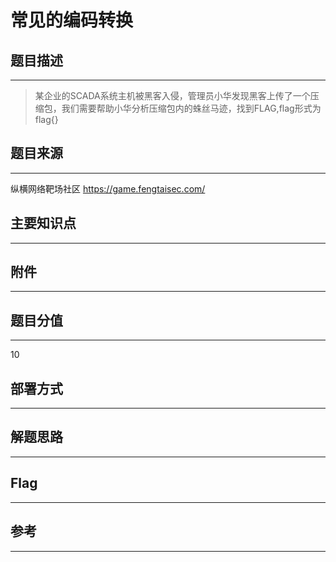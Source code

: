 # 常见的编码转换

## 题目描述
---
> 某企业的SCADA系统主机被黑客入侵，管理员小华发现黑客上传了一个压缩包，我们需要帮助小华分析压缩包内的蛛丝马迹，找到FLAG,flag形式为 flag{}

## 题目来源
---
纵横网络靶场社区 https://game.fengtaisec.com/

## 主要知识点
---


## 附件
---


## 题目分值
---
10

## 部署方式
---


## 解题思路
---


## Flag
---


## 参考
---
